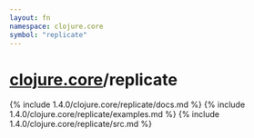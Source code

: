 ```yaml
---
layout: fn
namespace: clojure.core
symbol: "replicate"
---
```


# [clojure.core](../)/replicate

{% include 1.4.0/clojure.core/replicate/docs.md %}
{% include 1.4.0/clojure.core/replicate/examples.md %}
{% include 1.4.0/clojure.core/replicate/src.md %}

